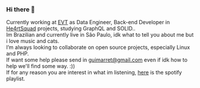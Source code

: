 ### Hi there 👋

Currently working at [EVT](https://evtit.com/) as Data Engineer, Back-end Developer in [He4rtSquad](https://github.com/he4rt) projects, studying GraphQL and SOLID.. </br>
Im Brazilian and currently live in São Paulo, idk what to tell you about me but i love music and cats. </br>
I’m always looking to collaborate on open source projects, especially Linux and PHP.</br>
If want some help please send in guimarret@gmail.com even if idk how to help we'll find some way. :))</br>
If for any reason you are interest in what im listening, [here](https://open.spotify.com/playlist/37i9dQZF1EpkdgSsl16sqj?si=7011309960c14dd5) is the spotify playlist.

